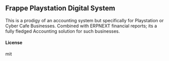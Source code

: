 ## Frappe Playstation Digital System

This is a prodigy of an accounting system but specifically for Playstation or Cyber Cafe Businesses. Combined with ERPNEXT financial reports; its a fully fledged Accounting solution for such businesses.

#### License

mit